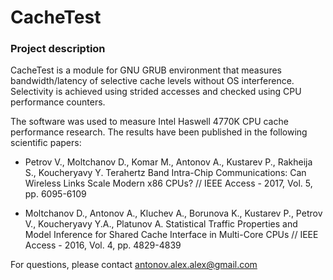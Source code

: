 # CacheTest

### Project description

CacheTest is a module for GNU GRUB environment that measures bandwidth/latency of selective cache levels without OS interference. Selectivity is achieved using strided accesses and checked using CPU performance counters.

The software was used to measure Intel Haswell 4770K CPU cache performance research. The results have been published in the following scientific papers:

* Petrov V., Moltchanov D., Komar M., Antonov A., Kustarev P., Rakheija S., Koucheryavy Y. Terahertz Band Intra-Chip Communications: Can Wireless Links Scale Modern x86 CPUs? // IEEE Access - 2017, Vol. 5, pp. 6095-6109

* Moltchanov D., Antonov A., Kluchev A., Borunova K., Kustarev P., Petrov V., Koucheryavy Y.A., Platunov A. Statistical Traffic Properties and Model Inference for Shared Cache Interface in Multi-Core CPUs // IEEE Access - 2016, Vol. 4, pp. 4829-4839

For questions, please contact antonov.alex.alex@gmail.com
